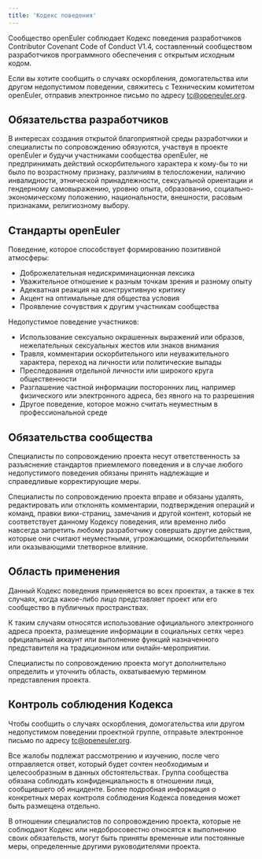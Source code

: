 ```yaml
---
title: 'Кодекс поведения'
---
```


<script setup lang="ts">
import BannerLevel2 from '@/components/BannerLevel2.vue'
import bannerBG from '@/assets/banner-secondary.png';
import illustration from '@/assets/illustrations/covenant.png';
</script>

<BannerLevel2
class="app-header"
  :background-image="bannerBG"
  background-text="COMMUNITY"
  title="Кодекс поведения"
  :illustration="illustration"
/>

<div  class='markdown'>

Сообщество openEuler соблюдает Кодекс поведения разработчиков Contributor Covenant Code of Conduct V1.4, составленный сообществом разработчиков программного обеспечения с открытым исходным кодом.

Если вы хотите сообщить о случаях оскорбления, домогательства или другом недопустимом поведении, свяжитесь с Техническим комитетом openEuler, отправив электронное письмо по адресу tc@openeuler.org.

## Обязательства разработчиков

В интересах создания открытой благоприятной среды разработчики и специалисты по сопровождению обязуются, участвуя в проекте openEuler и будучи участниками сообщества openEuler, не предпринимать действий оскорбительного характера к кому-бы то ни было по возрастному признаку, различиям в телосложении, наличию инвалидности, этнической принадлежности, сексуальной ориентации и гендерному самовыражению, уровню опыта, образованию, социально-экономическому положению, национальности, внешности, расовым признаками, религиозному выбору.

## Стандарты openEuler

Поведение, которое способствует формированию позитивной атмосферы:

- Доброжелательная недискриминационная лексика
- Уважительное отношение к разным точкам зрения и разному опыту
- Адекватная реакция на конструктивную критику
- Акцент на оптимальные для общества условия
- Проявление сочувствия к другим участникам сообщества

Недопустимое поведение участников:

- Использование сексуально окрашенных выражений или образов, нежелательных сексуальных жестов или знаков внимания
- Травля, комментарии оскорбительного или неуважительного характера, переход на личности или политические выпады
- Преследования отдельной личности или широкого круга общественности
- Разглашение частной информации посторонних лиц, например физического или электронного адреса, без явного на то разрешения
- Другое поведение, которое можно считать неуместным в профессиональной среде

## Обязательства сообщества

Специалисты по сопровождению проекта несут ответственность за разъяснение стандартов приемлемого поведения и в случае любого недопустимого поведения обязаны принять надлежащие и справедливые корректирующие меры.

Специалисты по сопровождению проекта вправе и обязаны удалять, редактировать или отклонять комментарии, подтверждения операций и команд, правки вики-страниц, замечания и другой контент, который не соответствует данному Кодексу поведения, или временно либо навсегда запретить любому разработчику совершать другие действия, которые они считают неуместными, угрожающими, оскорбительными или оказывающими тлетворное влияние.

## Область применения

Данный Кодекс поведения применяется во всех проектах, а также в тех случаях, когда какое-либо лицо представляет проект или его сообщество в публичных пространствах.

К таким случаям относятся использование официального электронного адреса проекта, размещение информации в социальных сетях через официальный аккаунт или выполнение функций назначенного представителя на традиционном или онлайн-мероприятии.

Специалисты по сопровождению проекта могут дополнительно определить и уточнить область, охватываемую термином представления проекта.

## Контроль соблюдения Кодекса

Чтобы сообщить о случаях оскорбления, домогательства или другом недопустимом поведении проектной группе, отправьте электронное письмо по адресу tc@openeuler.org.

Все жалобы подлежат рассмотрению и изучению, после чего отправляется ответ, который будет сочтен необходимым и целесообразным в данных обстоятельствах. Группа сообщества обязана соблюдать конфиденциальность в отношении лица, сообщившего об инциденте. Более подробная информация о конкретных мерах контроля соблюдения Кодекса поведения может быть размещена отдельно.

В отношении специалистов по сопровождению проекта, которые не соблюдают Кодекс или недобросовестно относятся к выполнению своих обязательств, могут быть приняты временные или постоянные меры, определенные другими руководителями проекта.

</div>
